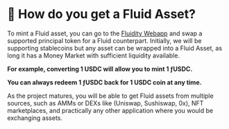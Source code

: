 # 🌟 How do you get a Fluid Asset?

To mint a Fluid asset, you can go to the [Fluidity Webapp](https://fluidity.money) and swap a supported principal token for a Fluid counterpart. Initially, we will be supporting stablecoins but any asset can be wrapped into a Fluid Asset, as long it has a Money Market with sufficient liquidity available.&#x20;

**For example, converting 1 USDC will allow you to mint 1 ƒUSDC.**

**You can always redeem 1 ƒUSDC back for 1 USDC coin at any time.**

As the project matures, you will be able to get Fluid assets from multiple sources, such as AMMs or DEXs like (Uniswap, Sushiswap, 0x), NFT marketplaces, and practically any other application where you would be exchanging assets.

